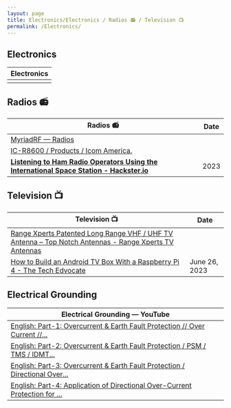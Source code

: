 ```yaml
---
layout: page
title: Electronics/Electronics / Radios 📻 / Television 📺 
permalink: /Electronics/
---
```


## Electronics 

| Electronics |
|---|
|   |

## Radios 📻 

| Radios 📻 | Date |
|---|---|
| [MyriadRF — Radios](https://myriadrf.org/status/mature/) |
| [IC-R8600 / Products / Icom America.](https://www.icomamerica.com/lineup/products/IC-R8600/)
| **[Listening to Ham Radio Operators Using the International Space Station - Hackster.io](https://www.hackster.io/news/listening-to-ham-radio-operators-using-the-international-space-station-e0a910c79ea1 )** | 2023 |

## Television 📺 

| Television 📺 | Date |
|---|---|
| [Range Xperts Patented Long Range VHF / UHF TV Antenna – Top Notch Antennas - Range Xperts TV Antennas](https://topnotchantennas.com/products/insane-gain-vhf-uhf-version ) |
| [How to Build an Android TV Box With a Raspberry Pi 4 - The Tech Edvocate](https://www.thetechedvocate.org/how-to-build-an-android-tv-box-with-a-raspberry-pi-4/ ) | June 26, 2023 |

## Electrical Grounding 

| Electrical Grounding — YouTube |
|---|
| [English: Part-1: Overcurrent & Earth Fault Protection // Over Current //...](https://youtube.com/watch?v=mG5xyUobvHo& ) |
| [English: Part-2: Overcurrent & Earth Fault Protection / PSM / TMS / IDMT...](https://youtube.com/watch?v=q-Ciz4wAaSk& )
| [English: Part-3: Overcurrent & Earth Fault Protection / Directional Over...](https://youtube.com/watch?v=T1yL034VMtY& ) |
| [English: Part-4: Application of Directional Over-Current Protection for ...](https://youtube.com/watch?v=fM77xA4t1AY& ) |

